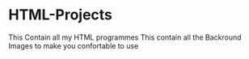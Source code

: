 # HTML-Projects
This Contain all my HTML programmes
This contain all the Backround Images to make you confortable to use
